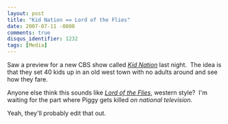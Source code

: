 ```yaml
---
layout: post
title: "Kid Nation == Lord of the Flies"
date: 2007-07-11 -0800
comments: true
disqus_identifier: 1232
tags: [Media]
---
```

Saw a preview for a new CBS show called *[Kid
Nation](http://www.cbs.com/primetime/kid_nation/)* last night.  The idea
is that they set 40 kids up in an old west town with no adults around
and see how they fare.

Anyone else think this sounds like *[Lord of the
Flies](http://www.amazon.com/gp/product/0140283331?ie=UTF8&tag=mhsvortex&linkCode=as2&camp=1789&creative=9325&creativeASIN=0140283331)*,
western style?  I'm waiting for the part where Piggy gets killed *on
national television*.

Yeah, they'll probably edit that out.


